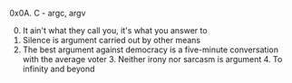 0x0A. C - argc, argv

0. It ain't what they call you, it's what you answer to
1. Silence is argument carried out by other means
2. The best argument against democracy is a five-minute
   conversation with the average voter
   3. Neither irony nor sarcasm is argument
   4. To infinity and beyond
